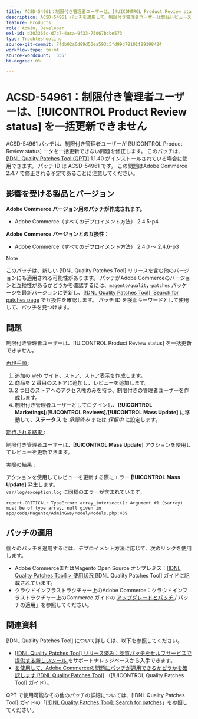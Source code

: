 ```yaml
---
title: ACSD-54961：制限付き管理者ユーザーは、[!UICONTROL Product Review status] を一括更新できません
description: ACSD-54961 パッチを適用して、制限付き管理者ユーザーは製品レビューステータスを一括更新できないAdobe Commerceの問題を修正してください。
feature: Products
role: Admin, Developer
exl-id: d303365c-d7c7-4aca-9f33-75d67bcbe573
type: Troubleshooting
source-git-commit: 7fdb02a6d89d50ea593c5fd99d78101f89198424
workflow-type: tm+mt
source-wordcount: '355'
ht-degree: 0%

---
```


# ACSD-54961：制限付き管理者ユーザーは、[!UICONTROL Product Review status] を一括更新できません

ACSD-54961 パッチは、制限付き管理者ユーザーが [!UICONTROL Product Review status] ータを一括更新できない問題を修正します。 このパッチは、[[!DNL Quality Patches Tool (QPT)]](https://experienceleague.adobe.com/ja/docs/commerce-operations/tools/quality-patches-tool/quality-patches-tool-to-self-serve-quality-patches) 1.1.40 がインストールされている場合に使用できます。 パッチ ID は ACSD-54961 です。 この問題はAdobe Commerce 2.4.7 で修正される予定であることに注意してください。

## 影響を受ける製品とバージョン

**Adobe Commerce バージョン用のパッチが作成されます。**

* Adobe Commerce（すべてのデプロイメント方法） 2.4.5-p4

**Adobe Commerce バージョンとの互換性：**

* Adobe Commerce（すべてのデプロイメント方法） 2.4.0 ～ 2.4.6-p3

>[!NOTE]
>
>このパッチは、新しい [!DNL Quality Patches Tool] リリースを含む他のバージョンにも適用される可能性があります。 パッチがAdobe Commerceのバージョンと互換性があるかどうかを確認するには、`magento/quality-patches` パッケージを最新バージョンに更新し、[[!DNL Quality Patches Tool]: Search for patches page](https://experienceleague.adobe.com/tools/commerce-quality-patches/index.html?lang=ja) で互換性を確認します。 パッチ ID を検索キーワードとして使用して、パッチを見つけます。

## 問題

制限付き管理者ユーザーは、[!UICONTROL Product Review status] を一括更新できません。

<u> 再現手順 </u>:

1. 追加の web サイト、ストア、ストア表示を作成します。
1. 商品を 2 番目のストアに追加し、レビューを追加します。
1. 2 つ目のストアへのアクセス権のみを持つ、制限付きの管理者ユーザーを作成します。
1. 制限付き管理者ユーザーとしてログインし、**[!UICONTROL &#x200B; Marketings]**/**[!UICONTROL Reviews]**/**[!UICONTROL Mass Update]** に移動して、**ステータス** を *承認済み* または *保留中* に設定します。

<u> 期待される結果 </u>:

制限付き管理者ユーザーは、**[!UICONTROL Mass Update]** アクションを使用してレビューを更新できます。

<u> 実際の結果 </u>:

アクションを使用してレビューを更新する際にエラー **[!UICONTROL Mass Update]** 発生します。<br>
`var/log/exception.log` に同様のエラーが含まれています。

```
report.CRITICAL: TypeError: array_intersect(): Argument #1 ($array) must be of type array, null given in app/code/Magento/AdminGws/Model/Models.php:439
```

## パッチの適用

個々のパッチを適用するには、デプロイメント方法に応じて、次のリンクを使用します。

* Adobe CommerceまたはMagento Open Source オンプレミス：[[!DNL Quality Patches Tool] > 使用状況 ](/help/tools/quality-patches-tool/usage.md) [!DNL Quality Patches Tool] ガイドに記載されています。
* クラウドインフラストラクチャー上のAdobe Commerce：クラウドインフラストラクチャー上のCommerce ガイドの [ アップグレードとパッチ ](https://experienceleague.adobe.com/docs/commerce-cloud-service/user-guide/develop/upgrade/apply-patches.html?lang=ja)/ パッチの適用」を参照してください。

## 関連資料

[!DNL Quality Patches Tool] について詳しくは、以下を参照してください。

* [[!DNL Quality Patches Tool]  リリース済み：品質パッチをセルフサービスで提供する新しいツール ](https://experienceleague.adobe.com/ja/docs/commerce-operations/tools/quality-patches-tool/quality-patches-tool-to-self-serve-quality-patches) をサポートナレッジベースから入手できます。
* [ を使用して、Adobe Commerceの問題にパッチが適用できるかどうかを確認します  [!DNL Quality Patches Tool]](/help/tools/quality-patches-tool/patches-available-in-qpt/check-patch-for-magento-issue-with-magento-quality-patches.md) （[!UICONTROL Quality Patches Tool] ガイド）。


QPT で使用可能なその他のパッチの詳細については、[!DNL Quality Patches Tool] ガイドの「[[!DNL Quality Patches Tool]: Search for patches](https://experienceleague.adobe.com/tools/commerce-quality-patches/index.html?lang=ja)」を参照してください。
